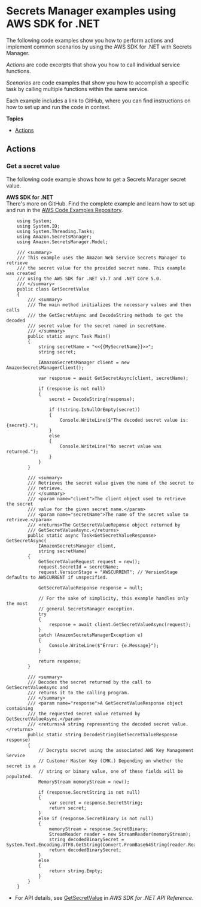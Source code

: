 # Secrets Manager examples using AWS SDK for \.NET<a name="csharp_secrets-manager_code_examples"></a>

The following code examples show you how to perform actions and implement common scenarios by using the AWS SDK for \.NET with Secrets Manager\.

*Actions* are code excerpts that show you how to call individual service functions\.

*Scenarios* are code examples that show you how to accomplish a specific task by calling multiple functions within the same service\.

Each example includes a link to GitHub, where you can find instructions on how to set up and run the code in context\.

**Topics**
+ [Actions](#w2aac21c17c13c61c13)

## Actions<a name="w2aac21c17c13c61c13"></a>

### Get a secret value<a name="secrets-manager_GetSecretValue_csharp_topic"></a>

The following code example shows how to get a Secrets Manager secret value\.

**AWS SDK for \.NET**  
 There's more on GitHub\. Find the complete example and learn how to set up and run in the [AWS Code Examples Repository](https://github.com/awsdocs/aws-doc-sdk-examples/tree/main/dotnetv3/SecretsManager#code-examples)\. 
  

```
    using System;
    using System.IO;
    using System.Threading.Tasks;
    using Amazon.SecretsManager;
    using Amazon.SecretsManager.Model;

    /// <summary>
    /// This example uses the Amazon Web Service Secrets Manager to retrieve
    /// the secret value for the provided secret name. This example was created
    /// using the AWS SDK for .NET v3.7 and .NET Core 5.0.
    /// </summary>
    public class GetSecretValue
    {
        /// <summary>
        /// The main method initializes the necessary values and then calls
        /// the GetSecretAsync and DecodeString methods to get the decoded
        /// secret value for the secret named in secretName.
        /// </summary>
        public static async Task Main()
        {
            string secretName = "<<{{MySecretName}}>>";
            string secret;

            IAmazonSecretsManager client = new AmazonSecretsManagerClient();

            var response = await GetSecretAsync(client, secretName);

            if (response is not null)
            {
                secret = DecodeString(response);

                if (!string.IsNullOrEmpty(secret))
                {
                    Console.WriteLine($"The decoded secret value is: {secret}.");
                }
                else
                {
                    Console.WriteLine("No secret value was returned.");
                }
            }
        }

        /// <summary>
        /// Retrieves the secret value given the name of the secret to
        /// retrieve.
        /// </summary>
        /// <param name="client">The client object used to retrieve the secret
        /// value for the given secret name.</param>
        /// <param name="secretName">The name of the secret value to retrieve.</param>
        /// <returns>The GetSecretValueReponse object returned by
        /// GetSecretValueAsync.</returns>
        public static async Task<GetSecretValueResponse> GetSecretAsync(
            IAmazonSecretsManager client,
            string secretName)
        {
            GetSecretValueRequest request = new();
            request.SecretId = secretName;
            request.VersionStage = "AWSCURRENT"; // VersionStage defaults to AWSCURRENT if unspecified.

            GetSecretValueResponse response = null;

            // For the sake of simplicity, this example handles only the most
            // general SecretsManager exception.
            try
            {
                response = await client.GetSecretValueAsync(request);
            }
            catch (AmazonSecretsManagerException e)
            {
                Console.WriteLine($"Error: {e.Message}");
            }

            return response;
        }

        /// <summary>
        /// Decodes the secret returned by the call to GetSecretValueAsync and
        /// returns it to the calling program.
        /// </summary>
        /// <param name="response">A GetSecretValueResponse object containing
        /// the requested secret value returned by GetSecretValueAsync.</param>
        /// <returns>A string representing the decoded secret value.</returns>
        public static string DecodeString(GetSecretValueResponse response)
        {
            // Decrypts secret using the associated AWS Key Management Service
            // Customer Master Key (CMK.) Depending on whether the secret is a
            // string or binary value, one of these fields will be populated.
            MemoryStream memoryStream = new();

            if (response.SecretString is not null)
            {
                var secret = response.SecretString;
                return secret;
            }
            else if (response.SecretBinary is not null)
            {
                memoryStream = response.SecretBinary;
                StreamReader reader = new StreamReader(memoryStream);
                string decodedBinarySecret = System.Text.Encoding.UTF8.GetString(Convert.FromBase64String(reader.ReadToEnd()));
                return decodedBinarySecret;
            }
            else
            {
                return string.Empty;
            }
        }
    }
```
+  For API details, see [GetSecretValue](https://docs.aws.amazon.com/goto/DotNetSDKV3/secretsmanager-2017-10-17/GetSecretValue) in *AWS SDK for \.NET API Reference*\. 